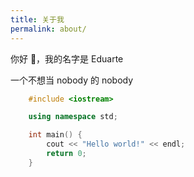 ```yaml
---
title: 关于我
permalink: about/
---
```

你好 👋，我的名字是 Eduarte

一个不想当 nobody 的 nobody

```cpp
    #include <iostream>

    using namespace std;

    int main() {
        cout << "Hello world!" << endl;
        return 0;
    }
```